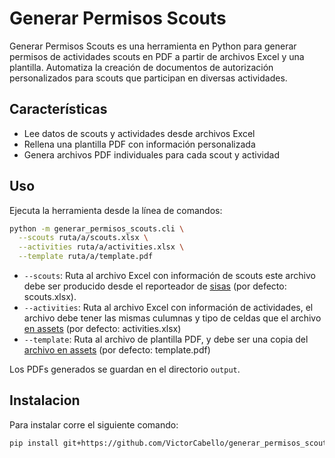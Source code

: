 # Generar Permisos Scouts

Generar Permisos Scouts es una herramienta en Python para generar permisos de actividades scouts en PDF a partir de archivos Excel y una plantilla. Automatiza la creación de documentos de autorización personalizados para scouts que participan en diversas actividades.

## Características

- Lee datos de scouts y actividades desde archivos Excel
- Rellena una plantilla PDF con información personalizada
- Genera archivos PDF individuales para cada scout y actividad

## Uso

Ejecuta la herramienta desde la línea de comandos:

```bash
python -m generar_permisos_scouts.cli \
  --scouts ruta/a/scouts.xlsx \
  --activities ruta/a/activities.xlsx \
  --template ruta/a/template.pdf
```

- `--scouts`: Ruta al archivo Excel con información de scouts este archivo debe ser producido desde el reporteador de [sisas](https://sisas.scouts.org.mx/) (por defecto: scouts.xlsx).
- `--activities`: Ruta al archivo Excel con información de actividades, el archivo debe tener las mismas culumnas y tipo de celdas que el archivo [en assets](./assets/activities.xlsx) (por defecto: activities.xlsx)
- `--template`: Ruta al archivo de plantilla PDF, y debe ser una copia del [archivo en assets](.assets/template.pdf) (por defecto: template.pdf)

Los PDFs generados se guardan en el directorio `output`.

## Instalacion

Para instalar corre el siguiente comando:

```bash
pip install git+https://github.com/VictorCabello/generar_permisos_scouts.git
```
